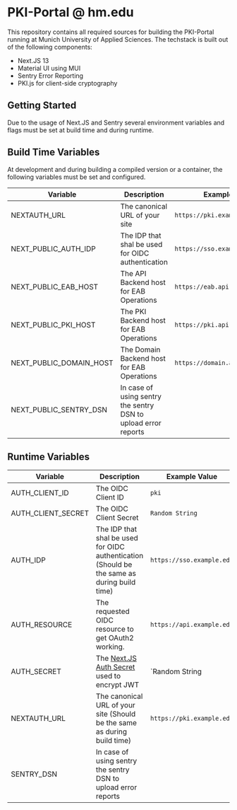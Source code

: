 # PKI-Portal @ hm.edu

This repository contains all required sources for building the PKI-Portal running at Munich University of Applied Sciences.
The techstack is built out of the following components:

 - Next.JS 13
 - Material UI using MUI
 - Sentry Error Reporting
 - PKI.js for client-side cryptography

## Getting Started

Due to the usage of Next.JS and Sentry several environment variables and flags must be set at build time and during runtime.

## Build Time Variables

At development and during building a compiled version or a container, the following variables must be set and configured.

| Variable                | Description                                                    | Example Value                    |
| ----------------------- | -------------------------------------------------------------- | -------------------------------- |
| NEXTAUTH_URL            | The canonical URL of your site                                 | `https://pki.example.edu`        |
| NEXT_PUBLIC_AUTH_IDP    | The IDP that shal be used for OIDC authentication              | `https://sso.example.edu`        |
| NEXT_PUBLIC_EAB_HOST    | The API Backend host for EAB Operations                        | `https://eab.api.example.edu`    |
| NEXT_PUBLIC_PKI_HOST    | The PKI Backend host for EAB Operations                        | `https://pki.api.example.edu`    |
| NEXT_PUBLIC_DOMAIN_HOST | The Domain Backend host for EAB Operations                     | `https://domain.api.example.edu` |
| NEXT_PUBLIC_SENTRY_DSN  | In case of using sentry the sentry DSN to upload error reports |                                  |

## Runtime Variables

| Variable           | Description                                                                                          | Example Value             |
| ------------------ | ---------------------------------------------------------------------------------------------------- | ------------------------- |
| AUTH_CLIENT_ID     | The OIDC Client ID                                                                                   | `pki`                     |
| AUTH_CLIENT_SECRET | The OIDC Client Secret                                                                               | `Random String`           |
| AUTH_IDP           | The IDP that shal be used for OIDC authentication (Should be the same as during build time)          | `https://sso.example.edu` |
| AUTH_RESOURCE      | The requested OIDC resource to get OAuth2 working.                                                   | `https://api.example.edu`  |
| AUTH_SECRET        | The [Next.JS Auth Secret](https://next-auth.js.org/configuration/options#secret) used to encrypt JWT | `Random String            |
| NEXTAUTH_URL       | The canonical URL of your site (Should be the same as during build time)                             | `https://pki.example.edu` |
| SENTRY_DSN         | In case of using sentry the sentry DSN to upload error reports                                       |                           |